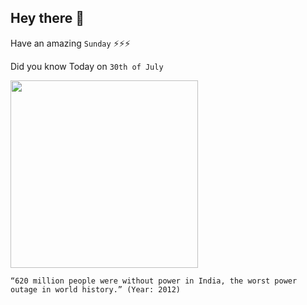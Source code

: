 ## Hey there 👋
Have an amazing `Sunday` ⚡⚡⚡

Did you know Today on `30th of July`
 
 [<img src="https://static.dw.com/image/16135323_403.jpg" width="300" />](https://en.wikipedia.org/wiki/2012_India_blackouts#:~:text=The%20blackout%20on%2031%20July,generating%20capacity%20was%20taken%20offline.) 
 ```
“620 million people were without power in India, the worst power outage in world history.” (Year: 2012)
```
